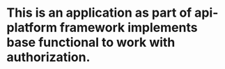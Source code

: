 # This is an application as part of api-platform framework implements base functional to work with authorization.

